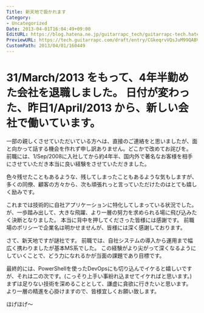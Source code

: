 ```yaml
---
Title: 新天地で扱かれます
Category:
- Uncategorized
Date: 2013-04-01T16:04:49+09:00
EditURL: https://blog.hatena.ne.jp/guitarrapc_tech/guitarrapc-tech.hatenablog.com/atom/entry/6802418398340530672
PreviewURL: https://tech.guitarrapc.com/draft/entry/CGkeqrvVQsJuM99QABV9QKGGzto
CustomPath: 2013/04/01/160449
---
```


<!--
Date: 2013-04-01T16:04:49+09:00
URL: https://tech.guitarrapc.com/entry/2013/04/01/160449
-->

31/March/2013 をもって、4年半勤めた会社を退職しました。 日付が変わった、昨日1/April/2013 から、新しい会社で働いています。
====

一部の親しくさせていただいている方へは、直接のご連絡をと思いましたが、面と向かって話する機会を作れず申し訳ありません。どこかで改めてお詫びを。
  前職には、1/Sep/2008に入社してから約4年半、国内外で著名なお客様を相手にさせていただき本当に良い経験をさせていただきました。

色々残せたこともあるような、残してしまったこともあるような気もしますが、多くの同僚、顧客の方々から、次も頑張れっと言っていただけたのはとても嬉しく励みです。

これまでは技術的に自社アプリケーションに特化してしまっている状況でした。が、一歩踏み出して、大きな飛躍、より一層の努力を求められる場に飛び込みたく決断となりました。
本当に背中を押してくださった皆様には感謝です。 前職場のポリシーで企業名は明かせませんが、皆様には深く感謝しております。

さて、新天地ですが謎社です。
前職では、自社システムの導入から運用まで幅広く携わりましたが基本MS系でした。
この経験がより尖がって深くなるようにしていくことで、どう力になれるかが当面の課題であり目標です。

最終的には、PowerShellを使ったDevOpsにも切り込んでイケると嬉しいですが、それは二の次です。(こっそり上手い事紛れ込ませてイケればと思います。)
まずは足りない技術を深めることとして、謙虚に貪欲に行きたいと思います。 より一層の精進を心掛けますので、皆様宜しくお願い致します。

ほげほげ～

